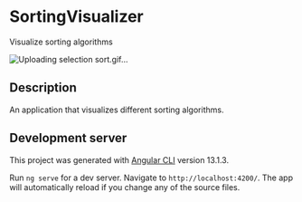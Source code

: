 # SortingVisualizer

Visualize sorting algorithms

![Uploading selection sort.gif…]()

## Description

An application that visualizes different sorting algorithms. 

## Development server

This project was generated with [Angular CLI](https://github.com/angular/angular-cli) version 13.1.3.

Run `ng serve` for a dev server. Navigate to `http://localhost:4200/`. The app will automatically reload if you change any of the source files.
